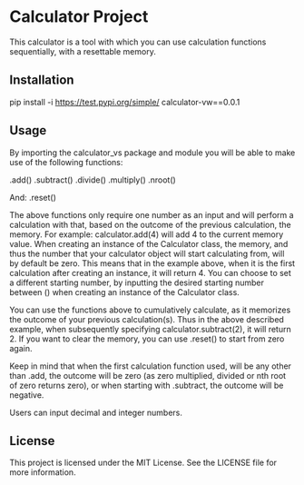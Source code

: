 # Calculator Project

This calculator is a tool with which you can use calculation functions sequentially, with a resettable memory. 

## Installation 

pip install -i https://test.pypi.org/simple/ calculator-vw==0.0.1

## Usage 

By importing the calculator_vs package and module you will be able to make use of the following functions:

.add() 
.subtract() 
.divide() 
.multiply() 
.nroot()

And: 
.reset()

The above functions only require one number as an input and will perform a calculation with that, based on the outcome of the previous calculation, the memory. 
For example: calculator.add(4) will add 4 to the current memory value.
When creating an instance of the Calculator class, the memory, and thus the number that your calculator object will start calculating from, will by default be zero. This means that in the example above, when it is the first calculation after creating an instance, it will return 4. 
You can choose to set a different starting number, by inputting the desired starting number between () when creating an instance of the Calculator class.

You can use the functions above to cumulatively calculate, as it memorizes the outcome of your previous calculation(s). Thus in the above described example, when subsequently specifying calculator.subtract(2), it will return 2. 
If you want to clear the memory, you can use .reset() to start from zero again.

Keep in mind that when the first calculation function used, will be any other than .add, the outcome will be zero (as zero multiplied, divided or nth root of zero returns zero), or when starting with .subtract, the outcome will be negative.

Users can input decimal and integer numbers.

## License

This project is licensed under the MIT License. See the LICENSE file for more information.